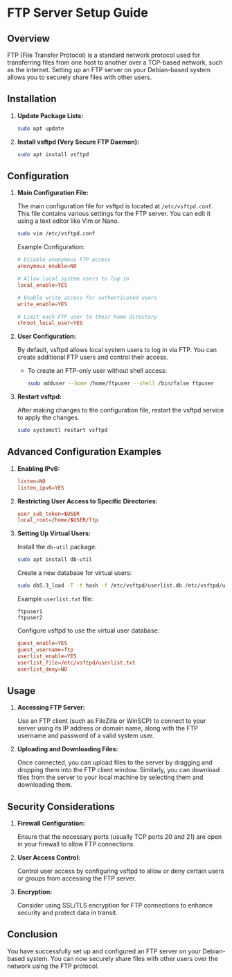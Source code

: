 # FTP Server Setup Guide

## Overview

FTP (File Transfer Protocol) is a standard network protocol used for transferring files from one host to another over a TCP-based network, such as the internet. Setting up an FTP server on your Debian-based system allows you to securely share files with other users.

## Installation

1. **Update Package Lists:**

    ```bash
    sudo apt update
    ```

2. **Install vsftpd (Very Secure FTP Daemon):**

    ```bash
    sudo apt install vsftpd
    ```

## Configuration

1. **Main Configuration File:**

    The main configuration file for vsftpd is located at `/etc/vsftpd.conf`. This file contains various settings for the FTP server. You can edit it using a text editor like Vim or Nano.

    ```bash
    sudo vim /etc/vsftpd.conf
    ```

    Example Configuration:

    ```conf
    # Disable anonymous FTP access
    anonymous_enable=NO
    
    # Allow local system users to log in
    local_enable=YES
    
    # Enable write access for authenticated users
    write_enable=YES
    
    # Limit each FTP user to their home directory
    chroot_local_user=YES
    ```

2. **User Configuration:**

    By default, vsftpd allows local system users to log in via FTP. You can create additional FTP users and control their access.

    - To create an FTP-only user without shell access:
    
        ```bash
        sudo adduser --home /home/ftpuser --shell /bin/false ftpuser
        ```

3. **Restart vsftpd:**

    After making changes to the configuration file, restart the vsftpd service to apply the changes.

    ```bash
    sudo systemctl restart vsftpd
    ```

## Advanced Configuration Examples

1. **Enabling IPv6:**

    ```conf
    listen=NO
    listen_ipv6=YES
    ```

2. **Restricting User Access to Specific Directories:**

    ```conf
    user_sub_token=$USER
    local_root=/home/$USER/ftp
    ```

3. **Setting Up Virtual Users:**

    Install the `db-util` package:

    ```bash
    sudo apt install db-util
    ```

    Create a new database for virtual users:

    ```bash
    sudo db5.3_load -T -t hash -f /etc/vsftpd/userlist.db /etc/vsftpd/userlist.txt
    ```

    Example `userlist.txt` file:

    ```text
    ftpuser1
    ftpuser2
    ```

    Configure vsftpd to use the virtual user database:

    ```conf
    guest_enable=YES
    guest_username=ftp
    userlist_enable=YES
    userlist_file=/etc/vsftpd/userlist.txt
    userlist_deny=NO
    ```

## Usage

1. **Accessing FTP Server:**

    Use an FTP client (such as FileZilla or WinSCP) to connect to your server using its IP address or domain name, along with the FTP username and password of a valid system user.

2. **Uploading and Downloading Files:**

    Once connected, you can upload files to the server by dragging and dropping them into the FTP client window. Similarly, you can download files from the server to your local machine by selecting them and downloading them.

## Security Considerations

1. **Firewall Configuration:**

    Ensure that the necessary ports (usually TCP ports 20 and 21) are open in your firewall to allow FTP connections.

2. **User Access Control:**

    Control user access by configuring vsftpd to allow or deny certain users or groups from accessing the FTP server.

3. **Encryption:**

    Consider using SSL/TLS encryption for FTP connections to enhance security and protect data in transit.

## Conclusion

You have successfully set up and configured an FTP server on your Debian-based system. You can now securely share files with other users over the network using the FTP protocol.
